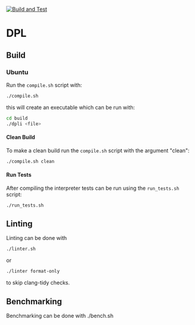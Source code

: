 [![Build and Test](https://github.com/P4-ACMMMRW/dpli/actions/workflows/build_and_test.yml/badge.svg)](https://github.com/P4-ACMMMRW/dpli/actions/workflows/build_and_test.yml)

# DPL
## Build
### Ubuntu
Run the ```compile.sh``` script with:
```bash
./compile.sh
```
this will create an executable which can be run with:
```bash
cd build
./dpli <file>
```

#### Clean Build
To make a clean build run the ```compile.sh``` script with the argument "clean":
```bash
./compile.sh clean
```

#### Run Tests
After compiling the interpreter tests can be run using the ```run_tests.sh``` script:
```bash
./run_tests.sh
```

## Linting
Linting can be done with
```bash
./linter.sh
```
or
```bash
./linter format-only
```
to skip clang-tidy checks.

## Benchmarking
Benchmarking can be done with ./bench.sh
